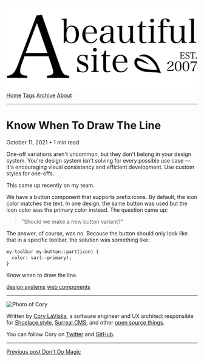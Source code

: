 <a href="../../index.html" class="header-link"><img src="../../images/logos/wordmark.svg" alt="A Beautiful Site" class="wordmark" /></a> <a href="../../index.html" class="nav-item">Home</a> <a href="../../tags/index.html" class="nav-item">Tags</a> <a href="../index.html" class="nav-item">Archive</a> <a href="../../about/index.html" class="nav-item">About</a>

------------------------------------------------------------------------

Know When To Draw The Line
==========================

October 11, 2021 • 1 min read

One-off variations aren't uncommon, but they don't belong in your design system. You're design system isn't solving for every possible use case — it's encouraging visual consistency and efficient development. Use custom styles for one-offs.

This came up recently on my team.

We have a button component that supports prefix icons. By default, the icon color matches the text. In one design, the same button was used but the icon color was the primary color instead. The question came up:

> "Should we make a new button variant?"

The answer, of course, was no. Because the button should only look like that in a specific toolbar, the solution was something like:

    my-toolbar my-button::part(icon) {
      color: var(--primary);
    }

Know when to draw the line.

<a href="../../tags/design%20systems/index.html" class="post-tag">design systems</a> <a href="../../tags/web%20components/index.html" class="post-tag">web components</a>

------------------------------------------------------------------------

<img src="http://0.gravatar.com/avatar/bf1b3b95fd5b096a3592247c29667b33?s=512" alt="Photo of Cory" class="avatar avatar-small" />

Written by [Cory LaViska](../../index-4.html), a software engineer and UX architect responsible for [Shoelace.style](https://shoelace.style/), [Surreal CMS](https://www.surrealcms.com/), and other [open source things](https://github.com/claviska).

You can follow Cory on [Twitter](https://twitter.com/claviska) and [GitHub](https://github.com/claviska).

------------------------------------------------------------------------

<a href="../dont-do-magic/index.html" class="post-nav-previous"><span class="small">Previous post</span> Don't Do Magic</a>
